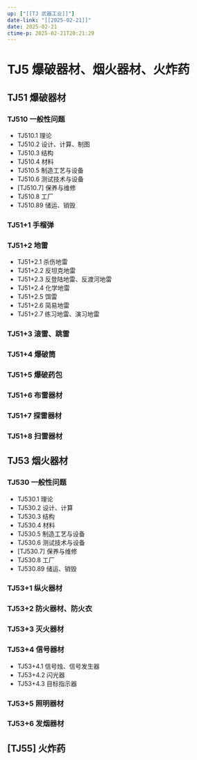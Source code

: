 ```yaml
---
up: ["[[TJ 武器工业]]"]
date-link: "[[2025-02-21]]"
date: 2025-02-21
ctime-p: 2025-02-21T20:21:29
---
```


# TJ5 爆破器材、烟火器材、火炸药

## TJ51 爆破器材

### TJ510 一般性问题

- TJ510.1 理论
- TJ510.2 设计、计算、制图
- TJ510.3 结构
- TJ510.4 材料
- TJ510.5 制造工艺与设备
- TJ510.6 测试技术与设备
- [TJ510.7] 保养与维修
- TJ510.8 工厂
- TJ510.89 储运、销毁

### TJ51+1 手榴弹

### TJ51+2 地雷

- TJ51+2.1 杀伤地雷
- TJ51+2.2 反坦克地雷
- TJ51+2.3 反登陆地雷、反渡河地雷
- TJ51+2.4 化学地雷
- TJ51+2.5 饵雷
- TJ51+2.6 简易地雷
- TJ51+2.7 练习地雷、演习地雷

### TJ51+3 滚雷、跳雷

### TJ51+4 爆破筒

### TJ51+5 爆破药包

### TJ51+6 布雷器材

### TJ51+7 探雷器材

### TJ51+8 扫雷器材

## TJ53 烟火器材

### TJ530 一般性问题

- TJ530.1 理论
- TJ530.2 设计、计算
- TJ530.3 结构
- TJ530.4 材料
- TJ530.5 制造工艺与设备
- TJ530.6 测试技术与设备
- [TJ530.7] 保养与维修
- TJ530.8 工厂
- TJ530.89 储运、销毁

### TJ53+1 纵火器材

### TJ53+2 防火器材、防火衣

### TJ53+3 灭火器材

### TJ53+4 信号器材

- TJ53+4.1 信号烛、信号发生器
- TJ53+4.2 闪光器
- TJ53+4.3 目标指示器

### TJ53+5 照明器材

### TJ53+6 发烟器材

## [TJ55] 火炸药
